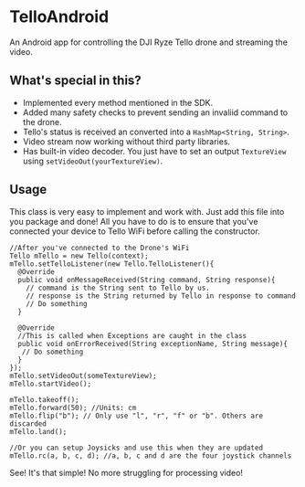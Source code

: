 # TelloAndroid
An Android app for controlling the DJI Ryze Tello drone and streaming the video.

## What's special in this?
- Implemented every method mentioned in the SDK.
- Added many safety checks to prevent sending an invaliid command to the drone.
- Tello's status is received an converted into a `HashMap<String, String>`.
- Video stream now working without third party libraries.
- Has built-in video decoder. You just have to set an output `TextureView` using `setVideoOut(yourTextureView)`.

## Usage
This class is very easy to implement and work with. Just add this file into you package and done!
All you have to do is to ensure that you've connected your device to Tello WiFi before calling the constructor.
````
//After you've connected to the Drone's WiFi
Tello mTello = new Tello(context);
mTello.setTelloListener(new Tello.TelloListener(){
  @Override
  public void onMessageReceived(String command, String response){
    // command is the String sent to Tello by us.
    // response is the String returned by Tello in response to command
    // Do something
  }
   
  @Override
  //This is called when Exceptions are caught in the class
  public void onErrorReceived(String exceptionName, String message){
   // Do something
  }
});
mTello.setVideoOut(someTextureView);
mTello.startVideo();

mTello.takeoff();
mTello.forward(50); //Units: cm
mTello.flip("b"); // Only use "l", "r", "f" or "b". Others are discarded
mTello.land();

//Or you can setup Joysicks and use this when they are updated
mTello.rc(a, b, c, d); //a, b, c and d are the four joystick channels
````
See! It's that simple! No more struggling for processing video!

